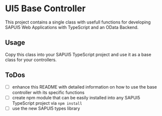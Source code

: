 # UI5 Base Controller
This project contains a single class with usefull functions for developing SAPUI5 Web Applications with TypeScript and an OData Backend.

## Usage
Copy this class into your SAPUI5 TypeScript project and use it as a base class for your controllers.

## ToDos
- [ ] enhance this README with detailed information on how to use the base controller with its specific functions
- [ ] create npm module that can be easily installed into any SAPUI5 TypeScript project via `npm install`
- [ ] use the new SAPUI5 types library